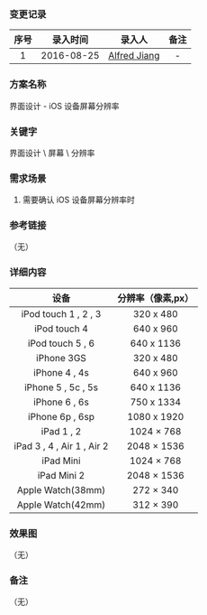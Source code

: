 ### 变更记录

| 序号 | 录入时间 | 录入人 | 备注 |
|:--------:|:--------:|:--------:|:--------:|
| 1 | 2016-08-25 | [Alfred Jiang](https://github.com/viktyz) | - |

### 方案名称

界面设计 - iOS 设备屏幕分辨率

### 关键字

界面设计 \ 屏幕 \ 分辨率

### 需求场景

1. 需要确认 iOS 设备屏幕分辨率时

### 参考链接
（无）

### 详细内容

| 设备 | 分辨率（像素,px） | 
|:--------:|:--------:|
| iPod touch 1 , 2 , 3 | 320 x 480 |
| iPod touch 4 | 640 x 960 |
| iPod touch 5 , 6 | 640 x 1136 |
| iPhone 3GS | 320 x 480 |
| iPhone 4 , 4s | 640 x 960 |
| iPhone 5 , 5c , 5s | 640 x 1136 |
| iPhone 6 , 6s | 750 x 1334 |
| iPhone 6p , 6sp | 1080 x 1920 |
| iPad 1 , 2 | 1024 × 768 |
| iPad 3 , 4 , Air 1 , Air 2 | 2048 × 1536 |
| iPad Mini | 1024 × 768 |
| iPad Mini 2 | 2048 × 1536 |
| Apple Watch(38mm) | 272 × 340 |
| Apple Watch(42mm) | 312 × 390 |

### 效果图
（无）

### 备注
（无）